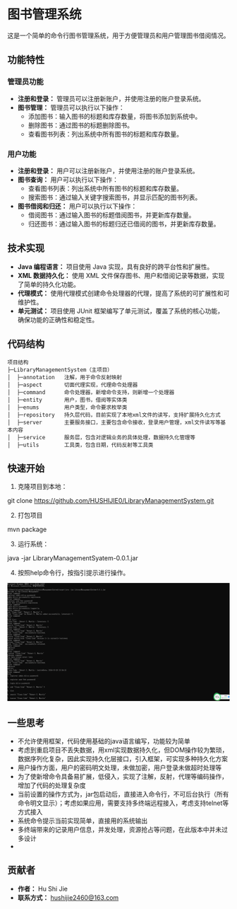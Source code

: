 # 图书管理系统

这是一个简单的命令行图书管理系统，用于方便管理员和用户管理图书借阅情况。

## 功能特性

### 管理员功能

- **注册和登录：** 管理员可以注册新账户，并使用注册的账户登录系统。
- **图书管理：** 管理员可以执行以下操作：
    - 添加图书：输入图书的标题和库存数量，将图书添加到系统中。
    - 删除图书：通过图书的标题删除图书。
    - 查看图书列表：列出系统中所有图书的标题和库存数量。

### 用户功能

- **注册和登录：** 用户可以注册新账户，并使用注册的账户登录系统。
- **图书查询：** 用户可以执行以下操作：
    - 查看图书列表：列出系统中所有图书的标题和库存数量。
    - 搜索图书：通过输入关键字搜索图书，并显示匹配的图书列表。
- **图书借阅和归还：** 用户可以执行以下操作：
    - 借阅图书：通过输入图书的标题借阅图书，并更新库存数量。
    - 归还图书：通过输入图书的标题归还已借阅的图书，并更新库存数量。

## 技术实现

- **Java 编程语言：** 项目使用 Java 实现，具有良好的跨平台性和扩展性。
- **XML 数据持久化：** 使用 XML 文件保存图书、用户和借阅记录等数据，实现了简单的持久化功能。
- **代理模式：** 使用代理模式创建命令处理器的代理，提高了系统的可扩展性和可维护性。
- **单元测试：** 项目使用 JUnit 框架编写了单元测试，覆盖了系统的核心功能，确保功能的正确性和稳定性。

代码结构
-----------------------------------
```
项目结构
├─LibraryManagementSystem（主项目）
│  ├─annotation   注解，用于命令反射映射
│  ├─aspect       切面代理实现，代理命令处理器
│  ├─command      命令处理器，新增命令支持，则新增一个处理器
│  ├─entity       用户，图书，借阅等实体类
│  ├─enums        用户类型，命令要求枚举类
│  ├─repository   持久层代码，目前实现了本地xml文件的读写，支持扩展持久化方式
│  ├─server       主要服务接口，主要包含命令接收，登录用户管理，xml文件读写等基本内容
│  ├─service      服务层，包含对逻辑业务的具体处理，数据持久化管理等
│  ├─utils        工具类，包含日期，代码反射等工具类
```

## 快速开始

1. 克隆项目到本地：

  git clone https://github.com/HUSHIJIE0/LibraryManagementSystem.git

2. 打包项目

  mvn package

3. 运行系统：

  java -jar LibraryManagementSyatem-0.0.1.jar

4. 按照help命令行，按指引提示进行操作。

![img.png](img.png)

## 一些思考

- 不允许使用框架，代码使用基础的java语言编写，功能较为简单
- 考虑到重启项目不丢失数据，用xml实现数据持久化，但DOM操作较为繁琐，数据序列化复杂，因此实现持久化层接口，引入框架，可实现多种持久化方案
- 用户操作方面，用户的密码明文处理，未做加密，用户登录未做超时处理等
- 为了使新增命令具备易扩展，低侵入，实现了注解，反射，代理等编码操作，增加了代码的处理复杂度
- 当前设置的操作方式为，jar包启动后，直接进入命令行，不可后台执行（所有命令明文显示）；考虑如果应用，需要支持多终端远程接入，考虑支持telnet等方式接入
- 系统命令提示当前实现简单，直接用的系统输出
- 多终端带来的记录用户信息，并发处理，资源抢占等问题，在此版本中并未过多设计
- 

## 贡献者

- **作者：** Hu Shi Jie
- **联系方式：** hushijie2460@163.com
